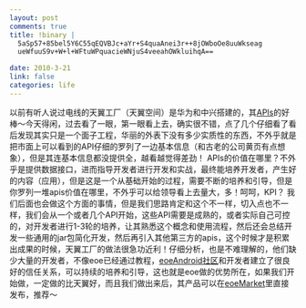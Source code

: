 ```yaml
--- 
layout: post
comments: true
title: !binary |
  5aSp57+85bel5Y6C55qEQVBJc+aYr+S4quaAnei3r++8jOWboOe8uuWkseag
  ueWfuuS9v+W+l+WFtuWPquacieWNjuS4veeahOWkluihqA==

date: 2010-3-21
link: false
categories: life
---
```

以前有听人说过电线的天翼工厂（天翼空间）是华为和中兴搭建的，其<a href="http://api.189works.com/">APIs</a>的好棒～今天得闲，过去看了一眼，第一眼看上去，确实很不错，点了几个仔细看了看后发现其实只是一个面子工程，华丽的外表下没有多少实质性的东西，不外乎就是把市面上可以看到的API仔细的罗列了一边基本信息（和古老的公司黄页有点想象），但是其连基本信息都没提供全，越看越觉得差劲！
APIs的价值在哪里？不外乎是提供数据接口，进而指导开发者进行开发和实战，最终能培养开发者，产生好的内容（应用），但是这是一个从基础开始的过程，需要不断的培养和引导，但是你罗列一堆apis价值在哪里，不外乎可以给领导看上去量大，多！呵呵，KPI？
我们后面也会做这个方面的事情，但是我们思路肯定和这个不一样，切入点也不一样，我们会从一个或者几个API开始，这些API需要是成熟的，或者实际自己可控的，对开发者进行1-3轮的培养，让其熟悉这个概念和使用流程，然后还会总结开发一些通用的jar包简化开发，然后再引入其他第三方的apis，这个时候才是积累出成果的时候，天翼工厂的做法很急功近利！仔细分析，也是不难理解的，他们缺少大量的开发者，不像eoe已经通过教程，<a href="http://www.eoeandroid.com/">eoeAndroid社区</a>和开发者建立了很良好的信任关系，可以持续的培养和引导，这也就是eoe做的优势所在，如果我们开始做，一定做的比天翼好，而且我们做出来后，其产品可以在<a href="http://www.eoemarket.com/">eoeMarket</a>里直接发布，推荐～
